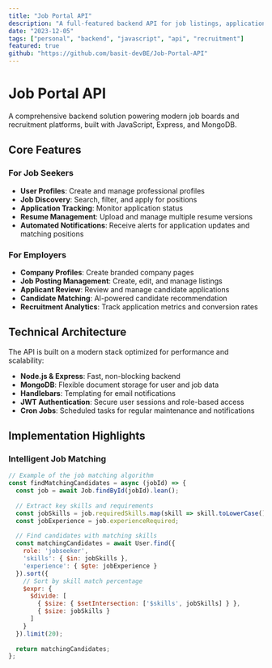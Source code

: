 ```yaml
---
title: "Job Portal API"
description: "A full-featured backend API for job listings, applications, and recruitment processes built with Node.js and Express."
date: "2023-12-05"
tags: ["personal", "backend", "javascript", "api", "recruitment"]
featured: true
github: "https://github.com/basit-devBE/Job-Portal-API"
---
```


# Job Portal API

A comprehensive backend solution powering modern job boards and recruitment platforms, built with JavaScript, Express, and MongoDB.

## Core Features

### For Job Seekers
- **User Profiles**: Create and manage professional profiles
- **Job Discovery**: Search, filter, and apply for positions
- **Application Tracking**: Monitor application status
- **Resume Management**: Upload and manage multiple resume versions
- **Automated Notifications**: Receive alerts for application updates and matching positions

### For Employers
- **Company Profiles**: Create branded company pages
- **Job Posting Management**: Create, edit, and manage listings
- **Applicant Review**: Review and manage candidate applications
- **Candidate Matching**: AI-powered candidate recommendation
- **Recruitment Analytics**: Track application metrics and conversion rates

## Technical Architecture

The API is built on a modern stack optimized for performance and scalability:

- **Node.js & Express**: Fast, non-blocking backend
- **MongoDB**: Flexible document storage for user and job data
- **Handlebars**: Templating for email notifications
- **JWT Authentication**: Secure user sessions and role-based access
- **Cron Jobs**: Scheduled tasks for regular maintenance and notifications

## Implementation Highlights

### Intelligent Job Matching

```javascript
// Example of the job matching algorithm
const findMatchingCandidates = async (jobId) => {
  const job = await Job.findById(jobId).lean();
  
  // Extract key skills and requirements
  const jobSkills = job.requiredSkills.map(skill => skill.toLowerCase());
  const jobExperience = job.experienceRequired;
  
  // Find candidates with matching skills
  const matchingCandidates = await User.find({
    role: 'jobseeker',
    'skills': { $in: jobSkills },
    'experience': { $gte: jobExperience }
  }).sort({ 
    // Sort by skill match percentage
    $expr: {
      $divide: [
        { $size: { $setIntersection: ['$skills', jobSkills] } },
        { $size: jobSkills }
      ]
    }
  }).limit(20);
  
  return matchingCandidates;
};
